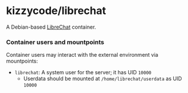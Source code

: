 # kizzycode/librechat

A Debian-based [LibreChat](https://github.com/danny-avila/LibreChat) container.

### Container users and mountpoints
Container users may interact with the external environment via mountpoints:
- `librechat`: A system user for the server; it has UID `10000`
  - Userdata should be mounted at `/home/librechat/userdata` as UID `10000`
